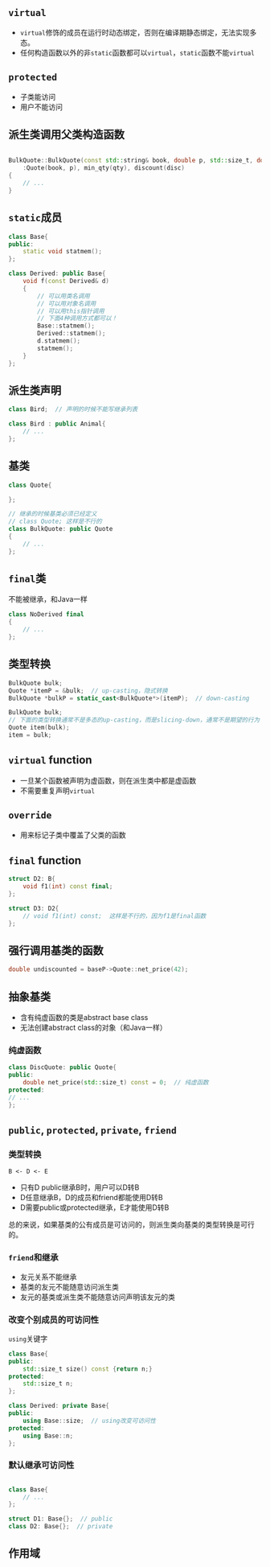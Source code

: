 ## `virtual`

- `virtual`修饰的成员在运行时动态绑定，否则在编译期静态绑定，无法实现多态。
- 任何构造函数以外的非`static`函数都可以`virtual`，`static`函数不能`virtual`


## `protected`
- 子类能访问
- 用户不能访问


## 派生类调用父类构造函数

```c++

BulkQuote::BulkQuote(const std::string& book, double p, std::size_t, double disc)
    :Quote(book, p), min_qty(qty), discount(disc)
{
    // ...
}
```

## `static`成员

```c++
class Base{
public:
    static void statmem();
};

class Derived: public Base{
    void f(const Derived& d)
    {
        // 可以用类名调用
        // 可以用对象名调用
        // 可以用this指针调用
        // 下面4种调用方式都可以！
        Base::statmem();
        Derived::statmem();
        d.statmem();
        statmem();
    }
};
```


## 派生类声明
```c++
class Bird;  // 声明的时候不能写继承列表

class Bird : public Animal{
    // ...
};
```


## 基类

```c++
class Quote{

};

// 继承的时候基类必须已经定义
// class Quote; 这样是不行的
class BulkQuote: public Quote
{
    // ...
};
```

## `final`类
不能被继承，和Java一样

```c++
class NoDerived final
{
    // ...
};
```

## 类型转换


```c++
BulkQuote bulk;
Quote *itemP = &bulk;  // up-casting，隐式转换
BulkQuote *bulkP = static_cast<BulkQuote*>(itemP);  // down-casting
```

```c++
BulkQuote bulk;
// 下面的类型转换通常不是多态的up-casting，而是slicing-down，通常不是期望的行为
Quote item(bulk);
item = bulk;
```

## `virtual` function

- 一旦某个函数被声明为虚函数，则在派生类中都是虚函数
- 不需要重复声明`virtual`

## `override`

- 用来标记子类中覆盖了父类的函数

## `final` function

```c++
struct D2: B{
    void f1(int) const final;
};

struct D3: D2{
    // void f1(int) const;  这样是不行的，因为f1是final函数
};

```

## 强行调用基类的函数
```c++
double undiscounted = baseP->Quote::net_price(42);
```

## 抽象基类
- 含有纯虚函数的类是abstract base class
- 无法创建abstract class的对象（和Java一样）

### 纯虚函数
```c++
class DiscQuote: public Quote{
public:
    double net_price(std::size_t) const = 0;  // 纯虚函数
protected:
// ...
};
```

## `public`, `protected`, `private`, `friend`

### 类型转换

```
B <- D <- E
```
- 只有D public继承B时，用户可以D转B
- D任意继承B，D的成员和friend都能使用D转B
- D需要public或protected继承，E才能使用D转B

总的来说，如果基类的公有成员是可访问的，则派生类向基类的类型转换是可行的。


### `friend`和继承
- 友元关系不能继承
- 基类的友元不能随意访问派生类
- 友元的基类或派生类不能随意访问声明该友元的类

### 改变个别成员的可访问性
`using`关键字

```c++
class Base{
public:
    std::size_t size() const {return n;}
protected:
    std::size_t n;
};

class Derived: private Base{
public:
    using Base::size;  // using改变可访问性
protected:
    using Base::n;
};

```

### 默认继承可访问性
```c++

class Base{
    // ...
};

struct D1: Base{};  // public
class D2: Base{};  // private

```

## 作用域